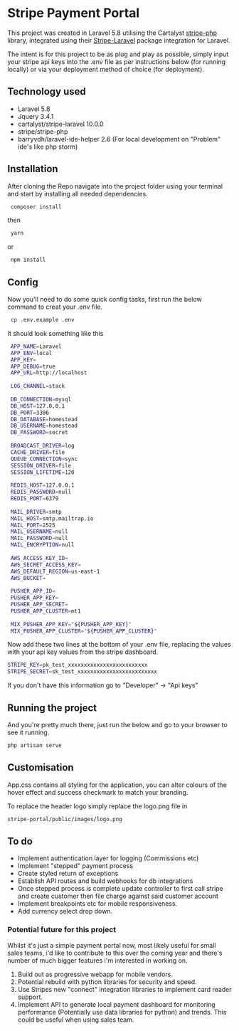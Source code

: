 # Stripe Payment Portal
This project was created in Laravel 5.8 utilising the Cartalyst [stripe-php](https://github.com/cartalyst/stripe) 
library, integrated using their [Stripe-Laravel](https://github.com/cartalyst/stripe-laravel) package integration for Laravel.

The intent is for this project to be as plug and play as possible, simply input your stripe api keys into the .env file as
per instructions below (for running locally) or via your deployment method of choice (for deployment).
## Technology used
* Laravel 5.8
* Jquery 3.4.1
* cartalyst/stripe-laravel 10.0.0
* stripe/stripe-php
* barryvdh/laravel-ide-helper 2.6 (For local development on "Problem" ide's like php storm)
## Installation
After cloning the Repo navigate into the project folder using your terminal and start by installing all needed dependencies.
```bash
 composer install
```
then
```bash
 yarn
```
or
```bash
 npm install
```
## Config
Now you'll need to do some quick config tasks, first run the below command to creat your .env file.
```bash
 cp .env.example .env
```
It should look something like this
```bash
 APP_NAME=Laravel
 APP_ENV=local
 APP_KEY=
 APP_DEBUG=true
 APP_URL=http://localhost
 
 LOG_CHANNEL=stack
 
 DB_CONNECTION=mysql
 DB_HOST=127.0.0.1
 DB_PORT=3306
 DB_DATABASE=homestead
 DB_USERNAME=homestead
 DB_PASSWORD=secret
 
 BROADCAST_DRIVER=log
 CACHE_DRIVER=file
 QUEUE_CONNECTION=sync
 SESSION_DRIVER=file
 SESSION_LIFETIME=120
 
 REDIS_HOST=127.0.0.1
 REDIS_PASSWORD=null
 REDIS_PORT=6379
 
 MAIL_DRIVER=smtp
 MAIL_HOST=smtp.mailtrap.io
 MAIL_PORT=2525
 MAIL_USERNAME=null
 MAIL_PASSWORD=null
 MAIL_ENCRYPTION=null
 
 AWS_ACCESS_KEY_ID=
 AWS_SECRET_ACCESS_KEY=
 AWS_DEFAULT_REGION=us-east-1
 AWS_BUCKET=
 
 PUSHER_APP_ID=
 PUSHER_APP_KEY=
 PUSHER_APP_SECRET=
 PUSHER_APP_CLUSTER=mt1
 
 MIX_PUSHER_APP_KEY="${PUSHER_APP_KEY}"
 MIX_PUSHER_APP_CLUSTER="${PUSHER_APP_CLUSTER}"
```
Now add these two lines at the bottom of your .env file, replacing the values with your api key values from the stripe dashboard.
```bash
STRIPE_KEY=pk_test_xxxxxxxxxxxxxxxxxxxxxxxxx
STRIPE_SECRET=sk_test_xxxxxxxxxxxxxxxxxxxxxxxxx
```
If you don't have this information go to "Developer" -> "Api keys"
## Running the project
And you're pretty much there, just run the below and go to your browser to see it running.
```bash
php artisan serve
```

## Customisation
App.css contains all styling for the application, you can alter colours of the hover effect and success checkmark to match your branding.

To replace the header logo simply replace the logo.png file in 
```bash 
stripe-portal/public/images/logo.png
```
## To do

* Implement authentication layer for logging (Commissions etc)
* Implement "stepped" payment process
* Create styled return of exceptions
* Establish API routes and build webhooks for db integrations
* Once stepped process is complete update controller to first call stripe and create customer 
then file charge against said customer account
* Implement breakpoints etc for mobile responsiveness.
* Add currency select drop down.

### Potential future for this project
Whilst it's just a simple payment portal now, most likely useful for small sales teams, i'd like to contribute to this
over the coming year and there's number of much bigger features i'm interested in working on.
1. Build out as progressive webapp for mobile vendors.
2. Potential rebuild with python libraries for security and speed.
3. Use Stripes new "connect" integration libraries to implement card reader support.
4. Implement API to generate local payment dashboard for monitoring performance (Potentially use data 
libraries for python) and trends. This could be useful when using sales team.

